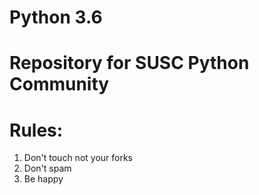 Python 3.6
======

Repository for SUSC Python Community
======

Rules:
======

1. Don't touch not your forks
2. Don't spam
3. Be happy

